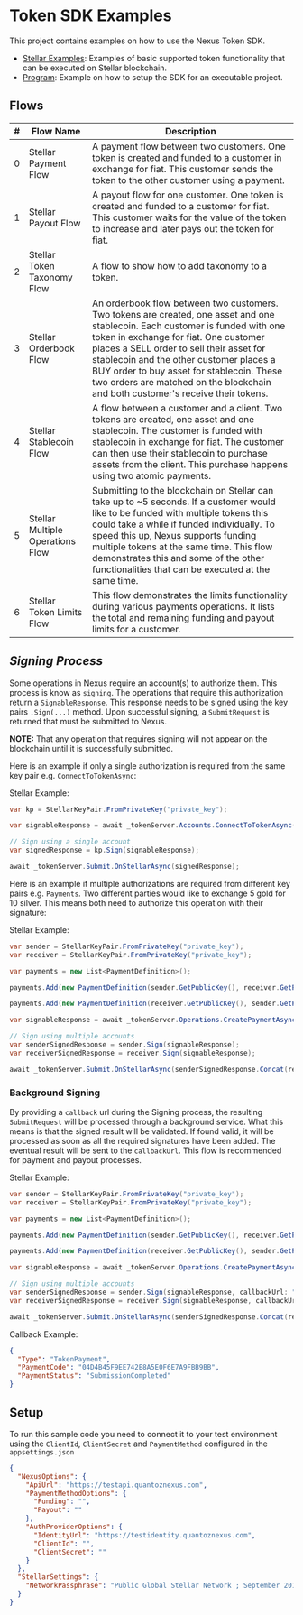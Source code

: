 ﻿# Token SDK Examples

This project contains examples on how to use the Nexus Token SDK.

- [Stellar Examples](./StellarExamples.cs): Examples of basic supported token functionality that can be executed on Stellar blockchain. 
- [Program](./Program.cs): Example on how to setup the SDK for an executable project.

## Flows

| # 	| **Flow Name**               	| **Description**                                                                                                                                                                                                                                                                                                                                                                                 	|
|---	|-----------------------------	|-------------------------------------------------------------------------------------------------------------------------------------------------------------------------------------------------------------------------------------------------------------------------------------------------------------------------------------------------------------------------------------------------	|
| 0 	| Stellar Payment Flow        	| A payment flow between two customers. One token is created and funded to a customer in exchange for fiat. This customer sends the token to the other customer using a payment.                                                                                                                                                                                                                  	|
| 1 	| Stellar Payout Flow         	| A payout flow for one customer. One token is created and funded to a customer for fiat. This customer waits for the value of the token to increase and later pays out the token for fiat.                                                                                                                                                                                                       	|
| 2 	| Stellar Token Taxonomy Flow 	| A flow to show how to add taxonomy to a token.                                                                                                                                                                                                                                                                                                                                                  	|
| 3 	| Stellar Orderbook Flow      	| An orderbook flow between two customers. Two tokens are created, one asset and one stablecoin. Each customer is funded with one token in exchange for fiat. One customer places a SELL order to sell their asset for stablecoin and the other customer places a BUY order to buy asset for stablecoin. These two orders are matched on the blockchain and both customer's receive their tokens. 	|
| 4 	| Stellar Stablecoin Flow     	| A flow between a customer and a client. Two tokens are created, one asset and one stablecoin. The customer  is funded with stablecoin in exchange for fiat. The customer can then use their stablecoin to purchase assets from the client. This purchase happens using two atomic payments.                                                                                                     	|
| 5 	| Stellar Multiple Operations Flow     	| Submitting to the blockchain on Stellar can take up to ~5 seconds. If a customer would like to be funded with multiple tokens this could take a while if funded individually. To speed this up, Nexus supports funding multiple tokens at the same time. This flow demonstrates this and some of the other functionalities that can be executed at the same time.                         |
| 6 	| Stellar Token Limits Flow     | This flow demonstrates the limits functionality during various payments operations. It lists the total and remaining funding and payout limits for a customer.                                                                                               	                                                                                                                                    |

## *Signing Process*
Some operations in Nexus require an account(s) to authorize them. This process is know as `signing`. The operations that require this authorization return a `SignableResponse`. This response needs to be signed using the key pairs `.Sign(...)` method. Upon successful signing, a `SubmitRequest` is returned that must be submitted to Nexus.

**NOTE:** That any operation that requires signing will not appear on the blockchain until it is successfully submitted.

Here is an example if only a single authorization is required from the same key pair e.g. `ConnectToTokenAsync`:

Stellar Example:
```csharp
var kp = StellarKeyPair.FromPrivateKey("private_key");

var signableResponse = await _tokenServer.Accounts.ConnectToTokenAsync(kp.GetAccountCode(), "Gold");

// Sign using a single account
var signedResponse = kp.Sign(signableResponse);

await _tokenServer.Submit.OnStellarAsync(signedResponse);
```

Here is an example if multiple authorizations are required from different key pairs e.g. `Payments`. Two different parties would like to exchange 5 gold for 10 silver. This means both need to authorize this operation with their signature:

Stellar Example:
```csharp
var sender = StellarKeyPair.FromPrivateKey("private_key");
var receiver = StellarKeyPair.FromPrivateKey("private_key");

var payments = new List<PaymentDefinition>();

payments.Add(new PaymentDefinition(sender.GetPublicKey(), receiver.GetPublicKey(), "Gold", 5));

payments.Add(new PaymentDefinition(receiver.GetPublicKey(), sender.GetPublicKey(), "Silver", 10));

var signableResponse = await _tokenServer.Operations.CreatePaymentAsync(payments);

// Sign using multiple accounts
var senderSignedResponse = sender.Sign(signableResponse);
var receiverSignedResponse = receiver.Sign(signableResponse);

await _tokenServer.Submit.OnStellarAsync(senderSignedResponse.Concat(receiverSignedResponse));
```

### Background Signing
By providing a `callback` url during the Signing process, the resulting `SubmitRequest` will be processed through a background service. What this means is that the signed result will be validated. If found valid, it will be processed as soon as all the required signatures have been added. The eventual result will be sent to the `callbackUrl`. This flow is recommended for payment and payout processes.

Stellar Example:
```csharp
var sender = StellarKeyPair.FromPrivateKey("private_key");
var receiver = StellarKeyPair.FromPrivateKey("private_key");

var payments = new List<PaymentDefinition>();

payments.Add(new PaymentDefinition(sender.GetPublicKey(), receiver.GetPublicKey(), "Gold", 5));

payments.Add(new PaymentDefinition(receiver.GetPublicKey(), sender.GetPublicKey(), "Silver", 10));

var signableResponse = await _tokenServer.Operations.CreatePaymentAsync(payments);

// Sign using multiple accounts
var senderSignedResponse = sender.Sign(signableResponse, callbackUrl: "your-callback-url");
var receiverSignedResponse = receiver.Sign(signableResponse, callbackUrl: "your-callback-url");

await _tokenServer.Submit.OnStellarAsync(senderSignedResponse.Concat(receiverSignedResponse));
```

Callback Example:
```json
{
  "Type": "TokenPayment",
  "PaymentCode": "04D4B45F9EE742E8A5E0F6E7A9FBB9BB",
  "PaymentStatus": "SubmissionCompleted"
}
```

## Setup

To run this sample code you need to connect it to your test environment using the `ClientId`, `ClientSecret` and `PaymentMethod` configured in the `appsettings.json`

```json
{
  "NexusOptions": {
    "ApiUrl": "https://testapi.quantoznexus.com",
    "PaymentMethodOptions": {
      "Funding": "",
      "Payout": ""
    },
    "AuthProviderOptions": {
      "IdentityUrl": "https://testidentity.quantoznexus.com",
      "ClientId": "",
      "ClientSecret": ""
    }
  },
  "StellarSettings": {
    "NetworkPassphrase": "Public Global Stellar Network ; September 2015"
  }
}
```